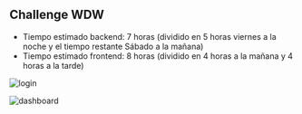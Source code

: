 ## Challenge WDW

- Tiempo estimado backend: 7 horas (dividido en 5 horas viernes a la noche y el tiempo restante Sábado a la mañana)
- Tiempo estimado frontend: 8 horas (dividido en 4 horas a la mañana y 4 horas a la tarde)


![login](https://i.imgur.com/kuBovzU.png)

![dashboard](https://i.imgur.com/2jF3W0q.png)